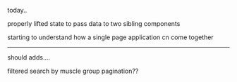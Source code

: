 today..

properly lifted state to pass data to two sibling components

starting to understand how a single page application cn come together

---

should adds....

filtered search by muscle group
pagination??
